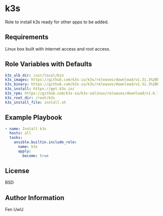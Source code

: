 k3s
=========

Role to install k3s ready for other apps to be added.

Requirements
------------

Linux box built with internet access and root access.

Role Variables with Defaults
--------------

```yaml
k3s_ulb_dir: /usr/local/bin
k3s_images: https://github.com/k3s-io/k3s/releases/download/v1.31.3%2Bk3s1/k3s-airgap-images-amd64.tar
k3s_binary: https://github.com/k3s-io/k3s/releases/download/v1.31.3%2Bk3s1/k3s
k3s_install: https://get.k3s.io/
k3s_rpm: https://github.com/k3s-io/k3s-selinux/releases/download/v1.6.latest.1/k3s-selinux-1.6-1.el9.noarch.rpm
k3s_root_dir: /root/k3s
k3s_install_file: install.sh
```

Example Playbook
----------------

```yaml
- name: Install k3s
  hosts: all
  tasks:
    ansible.builtin.include_role:
      name: k3s
      apply:
        become: true
```

License
-------

BSD

Author Information
------------------

Fen UwU
